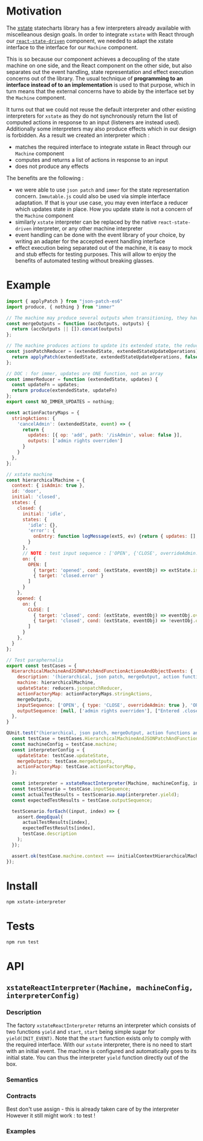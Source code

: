 # Motivation
The [xstate](https://github.com/davidkpiano/xstate) statecharts library has a few interpreters 
already available with miscelleanous  design goals. In order to integrate `xstate` with React 
through our [`react-state-driven`](https://github.com/brucou/react-state-driven) 
component, we needed to adapt the xstate interface to the interface for our `Machine` component. 

This is so because our component achieves a decoupling of the state machine on one side, and the 
React component on the other side, but also separates out the event handling, state 
representation and effect execution concerns out of the library. The usual technique of 
**programming to an interface instead of to an implementation** is used to that purpose, which in
 turn means that the external concerns have to abide by the interface set by the `Machine` component.

It turns out that we could not reuse the default interpreter and other existing 
interpreters for `xstate` as they do not synchronously return the list of computed actions in 
response to an input (listeners are instead used). Additionally some interpreters may also 
produce effects which in our design is forbidden. As a result we created an interpreter which :

- matches the required interface to integrate xstate in React through our `Machine` component
- computes and returns a list of actions in response to an input
- does not produce any effects

The benefits are the following :
- we were able to use `json patch` and `immer` for the state representation concern. `Immutable.js` 
could also be used via simple interface adaptation. If that is your use case, you may even 
interface a reducer which updates state in place. How you update state is not a concern of the 
`Machine` component
- similarly `xstate` interpreter can be replaced by the native `react-state-driven` interpreter, 
or any other machine interpreter
- event handling can be done with the event library of your choice, by writing an adapter for the
 accepted event handling interface
- effect execution being separated out of the machine, it is easy to mock and stub effects for 
testing purposes. This will allow to enjoy the benefits of automated testing without breaking 
glasses. 

# Example

```javascript
import { applyPatch } from "json-patch-es6"
import produce, { nothing } from "immer"

// The machine may produce several outputs when transitioning, they have to be merged
const mergeOutputs = function (accOutputs, outputs) {
  return (accOutputs || []).concat(outputs)
};

// The machine produces actions to update its extended state, the reducer executes those actions
const jsonPatchReducer = (extendedState, extendedStateUpdateOperations) => {
  return applyPatch(extendedState, extendedStateUpdateOperations, false, false).newDocument;
};

// DOC : for immer, updates are ONE function, not an array
const immerReducer = function (extendedState, updates) {
  const updateFn = updates;
  return produce(extendedState, updateFn)
};
export const NO_IMMER_UPDATES = nothing;

const actionFactoryMaps = {
  stringActions: {
    'cancelAdmin': (extendedState, event) => {
      return {
        updates: [{ op: 'add', path: '/isAdmin', value: false }],
        outputs: ['admin rights overriden']
      }
    }
  },
};

// xstate machine
const hierarchicalMachine = {
  context: { isAdmin: true },
  id: 'door',
  initial: 'closed',
  states: {
    closed: {
      initial: 'idle',
      states: {
        'idle': {},
        'error': {
          onEntry: function logMessage(extS, ev) {return { updates: [], outputs: ['Entered .closed.error!', ev] }}
        }
      },
      // NOTE : test input sequence : ['OPEN', {'CLOSE', overrideAdmin:true}, 'OPEN']
      on: {
        OPEN: [
          { target: 'opened', cond: (extState, eventObj) => extState.isAdmin },
          { target: 'closed.error' }
        ]
      }
    },
    opened: {
      on: {
        CLOSE: [
          { target: 'closed', cond: (extState, eventObj) => eventObj.overrideAdmin, actions: ['cancelAdmin'] },
          { target: 'closed', cond: (extState, eventObj) => !eventObj.overrideAdmin }
        ]
      }
    },
  }
};

// Test paraphernalia
export const testCases = {
  HierarchicalMachineAndJSONPatchAndFunctionActionsAndObjectEvents: {
    description: '(hierarchical, json patch, mergeOutput, action functions and strings, event as object, >1 inputs)',
    machine: hierarchicalMachine,
    updateState: reducers.jsonpatchReducer,
    actionFactoryMap: actionFactoryMaps.stringActions,
    mergeOutputs,
    inputSequence: ['OPEN', { type: 'CLOSE', overrideAdmin: true }, 'OPEN'],
    outputSequence: [null, ['admin rights overriden'], ["Entered .closed.error!", "OPEN"]]
  },
}

QUnit.test("(hierarchical, json patch, mergeOutput, action functions and strings, event as object, >1 inputs)", function exec_test(assert) {
  const testCase = testCases.HierarchicalMachineAndJSONPatchAndFunctionActionsAndObjectEvents;
  const machineConfig = testCase.machine;
  const interpreterConfig = {
    updateState: testCase.updateState,
    mergeOutputs: testCase.mergeOutputs,
    actionFactoryMap: testCase.actionFactoryMap,
  };

  const interpreter = xstateReactInterpreter(Machine, machineConfig, interpreterConfig);
  const testScenario = testCase.inputSequence;
  const actualTestResults = testScenario.map(interpreter.yield);
  const expectedTestResults = testCase.outputSequence;

  testScenario.forEach((input, index) => {
    assert.deepEqual(
      actualTestResults[index],
      expectedTestResults[index],
      testCase.description
    );
  });

  assert.ok(testCase.machine.context === initialContextHierarchicalMachine, `json patch does not mutate state in place`);
});
```

# Install
`npm xstate-interpreter`

# Tests
`npm run test`

# API
## `xstateReactInterpreter(Machine, machineConfig, interpreterConfig)`
### Description
The factory `xstateReactInterpreter` returns an interpreter which consists of two functions 
`yield` and `start`, `start` being simple sugar for `yield(INIT_EVENT)`. Note that the `start` 
function exists only to comply with the required interface. With our `xstate` interpreter, there 
is no need to start with an initial event. The machine is configured and automatically goes to its 
 initial state. You can thus the interpreter `yield` function directly out of the box.

### Semantics

### Contracts
Best don't use assign - this is already taken care of by the interpreter
However it still might work : to test !

### Examples



